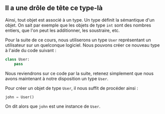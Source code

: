 ## Il a une drôle de tête ce type-là

Ainsi, tout objet est associé à un type. Un type définit la sémantique d'un objet.
On sait par exemple que les objets de type `int` sont des nombres entiers, que l'on peut les additionner, les soustraire, etc.

Pour la suite de ce cours, nous utiliserons un type `User` représentant un utilisateur sur un quelconque logiciel.
Nous pouvons créer ce nouveau type à l'aide du code suivant :

```python
class User:
    pass
```

Nous reviendrons sur ce code par la suite, retenez simplement que nous avons maintenant à notre disposition un type `User`.

Pour créer un objet de type `User`, il nous suffit de procéder ainsi :

```python
john = User()
```

On dit alors que `john` est une instance de `User`.
